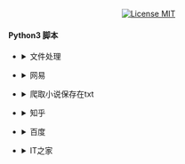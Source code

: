 <p align="center">
  <a href="http://www.skillnull.com"><img src="http://skillnull.com/others/images/brand/MIT.svg" alt="License MIT"></a>
</p>

#### Python3 脚本

* <details>
     <summary>文件处理</summary>

    - [Excel](/FileHandler/Excel.py)

 </details>

* <details>
     <summary>网易</summary>

    - [网易云音乐评论](/Netease/Get-Comments.py)

 </details>

* <details>
     <summary>爬取小说保存在txt</summary>

    - [爬取小说](/GetBooks/main.py)

 </details>

* <details>
     <summary>知乎</summary>

    - [知乎热榜](/ZhiHu/Billboard.py)

 </details>


* <details>
     <summary>百度</summary>

    - [百度热搜](/Headless/BaiduHot.py)
    - [百度搜索](/Headless/BaiduSearch.py)

 </details>

* <details>
     <summary>IT之家</summary>

    - [IT之家剔除广告版](/ITHome/__init__.py)

 </details>
